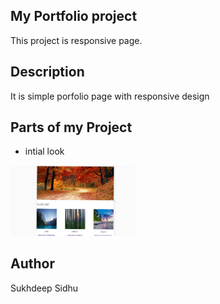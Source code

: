 ## My Portfolio project
This project is responsive page.

##  Description
It is simple porfolio page with responsive design

## Parts of my Project

+ intial look

<img src="myimage.png" width=200px>

## Author

Sukhdeep Sidhu
